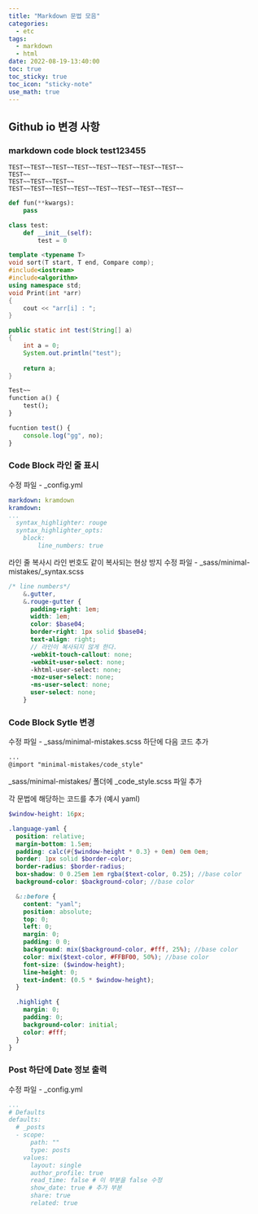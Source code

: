 ```yaml
---
title: "Markdown 문법 모음"
categories:
  - etc
tags:
  - markdown
  - html
date: 2022-08-19-13:40:00
toc: true
toc_sticky: true
toc_icon: "sticky-note"
use_math: true
---
```


## Github io 변경 사항
### markdown code block test123455

```terminal
TEST~~TEST~~TEST~~TEST~~TEST~~TEST~~TEST~~TEST~~
TEST~~
TEST~~TEST~~TEST~~
TEST~~TEST~~TEST~~TEST~~TEST~~TEST~~TEST~~TEST~~
```

```python
def fun(**kwargs):
    pass

class test:
    def __init__(self):
        test = 0

```

```cpp
template <typename T>
void sort(T start, T end, Compare comp);
#include<iostream>
#include<algorithm>
using namespace std;
void Print(int *arr)
{
    cout << "arr[i] : ";
}

```

```java
public static int test(String[] a)
{
    int a = 0;
    System.out.println("test");
  
    return a;
}

```


```markdown 
Test~~
function a() {
    test();
}
```

```javascript
fucntion test() {
    console.log("gg", no);
}
```

### Code Block 라인 줄 표시
수정 파일 - _config.yml
```yaml
markdown: kramdown
kramdown:
...
  syntax_highlighter: rouge
  syntax_highlighter_opts:
    block:
        line_numbers: true
```

라인 줄 복사시 라인 번호도 같이 복사되는 현상 방지
수정 파일 - _sass/minimal-mistakes/_syntax.scss
```scss
/* line numbers*/
    &.gutter,
    &.rouge-gutter {
      padding-right: 1em;
      width: 1em;
      color: $base04;
      border-right: 1px solid $base04;
      text-align: right;
      // 라인이 복사되지 않게 한다.
      -webkit-touch-callout: none;
      -webkit-user-select: none;
      -khtml-user-select: none;
      -moz-user-select: none;
      -ms-user-select: none;
      user-select: none;
    }

```

### Code Block Sytle 변경
수정 파일 - _sass/minimal-mistakes.scss
하단에 다음 코드 추가
```scss
...
@import "minimal-mistakes/code_style"

```

_sass/minimal-mistakes/ 폴더에 _code_style.scss 파일 추가

각 문법에 해당하는 코드를 추가 (예시 yaml)
```scss
$window-height: 16px;

.language-yaml {
  position: relative;
  margin-bottom: 1.5em;
  padding: calc(#{$window-height * 0.3} + 0em) 0em 0em;
  border: 1px solid $border-color;
  border-radius: $border-radius;
  box-shadow: 0 0.25em 1em rgba($text-color, 0.25); //base color
  background-color: $background-color; //base color

  &::before {
    content: "yaml";
    position: absolute;
    top: 0;
    left: 0;
    margin: 0;
    padding: 0 0;
    background: mix($background-color, #fff, 25%); //base color
    color: mix($text-color, #FFBF00, 50%); //base color
    font-size: ($window-height);
    line-height: 0;
    text-indent: (0.5 * $window-height);
  }

  .highlight {
    margin: 0;
    padding: 0;
    background-color: initial;
    color: #fff;
  }
}
```

### Post 하단에 Date 정보 출력

수정 파일 - _config.yml
```yaml
...
# Defaults
defaults:
  # _posts
  - scope:
      path: ""
      type: posts
    values:
      layout: single
      author_profile: true
      read_time: false # 이 부분을 false 수정
      show_date: true # 추가 부분
      share: true
      related: true
```